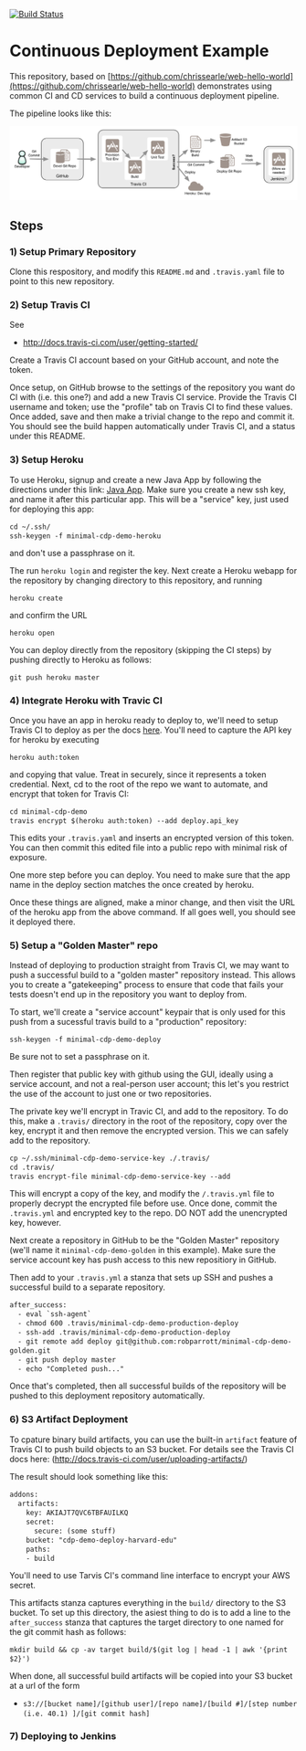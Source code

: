 [![Build Status](https://travis-ci.org/robparrott/minimal-cdp-demo.png?branch=master)](https://travis-ci.org/robparrott/minimal-cdp-demo)


# Continuous Deployment Example 

This repository, based on [https://github.com/chrissearle/web-hello-world](https://github.com/chrissearle/web-hello-world) demonstrates using common CI and CD services to build a continuous deployment pipeline.

The pipeline looks like this:

![](https://raw.githubusercontent.com/robparrott/minimal-cdp-demo/master/docs/pipeline.png)


## Steps

### 1) Setup Primary Repository

Clone this respository, and modify this `README.md` and `.travis.yaml` file to point to this new repository.


### 2) Setup Travis CI

See

- http://docs.travis-ci.com/user/getting-started/

Create a Travis CI account based on your GitHub account, and note the token.

Once setup, on GitHub browse to the settings of the repository you want do CI with (i.e. this one?) and add a new Travis CI service. Provide the Travis CI username and token; use the "profile" tab on Travis CI to find these values. Once added, save and then make a trivial change to the repo and commit it. You should see the build happen automatically under Travis CI, and a status under this README.


### 3) Setup Heroku

To use Heroku, signup and create a new Java App by following the directions under this link: [Java App](https://devcenter.heroku.com/articles/getting-started-with-java).  Make sure you create a new ssh key, and name it after this particular app. This will be a "service" key, just used for deploying this app:

```
cd ~/.ssh/
ssh-keygen -f minimal-cdp-demo-heroku
```

and don't use a passphrase on it.

The run `heroku login` and register the key.  Next create a Heroku webapp for the repository by changing directory to this repository, and running

```
heroku create
```
and confirm the URL
```
heroku open
```

You can deploy directly from the repository (skipping the CI steps) by pushing directly to Heroku as follows:

```
git push heroku master
```

### 4) Integrate Heroku with Travic CI

Once you have an app in heroku ready to deploy to, we'll need to setup Travis CI to deploy as per the docs [here](http://docs.travis-ci.com/user/deployment/heroku/). You'll need to capture the API key for heroku by executing

```
heroku auth:token
```

and copying that value. Treat in securely, since it represents a token credential. Next, cd to the root of the repo we want to automate, and encrypt that token for Travis CI:

```
cd minimal-cdp-demo
travis encrypt $(heroku auth:token) --add deploy.api_key   
```

This edits your `.travis.yaml` and inserts an encrypted version of this token. You can then commit this edited file into a public repo with minimal risk of exposure.

One more step before you can deploy. You need to make sure that the app name in the deploy section matches the once created by heroku.

Once these things are aligned, make a minor change, and then visit the URL of the heroku app from the above command. If all goes well, you should see it deployed there.


### 5) Setup a "Golden Master" repo

Instead of deploying to production straight from Travis CI, we may want to push a successful build to a "golden master" repository instead. This allows you to create a "gatekeeping" process to ensure that code that fails your tests doesn't end up in the repository you want to deploy from.

To start, we'll create a "service account" keypair that is only used for this push from a sucessful travis build to a "production" repository:

```
ssh-keygen -f minimal-cdp-demo-deploy
```

Be sure not to set a passphrase on it.

Then register that public key with github using the GUI, ideally using a service account, and not a real-person user account; this let's you restrict the use of the account to just one or two repositories. 

The private key we'll encrypt in Travic CI, and add to the repository. To do this, make a `.travis/` directory in the root of the repository, copy over the key, encrypt it and then remove the encrypted version. This we can safely add to the repository.

```
cp ~/.ssh/minimal-cdp-demo-service-key ./.travis/
cd .travis/
travis encrypt-file minimal-cdp-demo-service-key --add
```

This will encrypt a copy of the key, and modify the `/.travis.yml` file to properly decrypt the encrypted file before use.  Once done, commit the `.travis.yml`  and encrypted key to the repo. DO NOT add the unencrypted key, however.

Next create a repository in GitHub to be the "Golden Master" repository (we'll name it `minimal-cdp-demo-golden` in this example). Make sure the service account key has push access to this new repositiory in GitHub.

Then add to your `.travis.yml` a stanza that sets up SSH and pushes a successful build to a separate repository.

```
after_success:
  - eval `ssh-agent` 
  - chmod 600 .travis/minimal-cdp-demo-production-deploy 
  - ssh-add .travis/minimal-cdp-demo-production-deploy
  - git remote add deploy git@github.com:robparrott/minimal-cdp-demo-golden.git
  - git push deploy master
  - echo "Completed push..."
```

Once that's completed, then all successful builds of the repository will be pushed to this deployment repository automatically.

### 6) S3 Artifact Deployment

To cpature binary build artifacts, you can use the built-in `artifact` feature of Travis CI to push build objects to an S3 bucket. For details see the Travis CI docs here: (http://docs.travis-ci.com/user/uploading-artifacts/)

The result should look something like this:

```
addons:
  artifacts:
    key: AKIAJT7QVC6TBFAUILKQ
    secret: 
      secure: (some stuff)
    bucket: "cdp-demo-deploy-harvard-edu"
    paths:
    - build
```

You'll need to use Tarvis CI's command line interface to encrypt your AWS secret.

This artifacts stanza captures everything in the `build/` directory to the S3 bucket. To set up this directory, the asiest thing to do is to add a line to the `after_success` stanza that captures the target directory to one named for the git commit hash as follows:

```
mkdir build && cp -av target build/$(git log | head -1 | awk '{print $2}')
```

When done, all successful build artifacts will be copied into your S3 bucket at a url of the form

* `s3://[bucket name]/[github user]/[repo name]/[build #]/[step number (i.e. 40.1) ]/[git commit hash]`

### 7) Deploying to Jenkins
